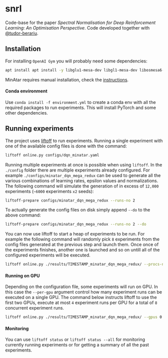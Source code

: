 # snrl

Code-base for the paper _Spectral Normalisation for Deep Reinforcement Learning: An Optimisation Perspective_. Code developed together with [@tudor-berariu](https://github.com/tudor-berariu).

## Installation

For installing `OpenAI Gym` you will probably need some dependencies:

```sh
apt install apt install -y libglu1-mesa-dev libgl1-mesa-dev libosmesa6-dev xvfb ffmpeg curl patchelf libglfw3 libglfw3-dev cmake zlib1g zlib1g-dev swig
```

MinAtar requires manual installation, check the [instructions](https://github.com/kenjyoung/MinAtar#quick-start).

#### Conda environment

Use `conda install -f environment.yml` to create a conda env with all the required packages to run experiments. This will install PyTorch and some other dependencies.

## Running experiments

The project uses [liftoff](https://github.com/tudor-berariu/liftoff) to run experiments. Running a single experiment with one of the available config files is done with the command:

```sh
liftoff online.py configs/dqn_minatar.yaml
```

Running multiple experiments at once is possible when using `liftoff`. In the `./config` folder there are multiple experiments already configured. For example `./configs/minatar_dqn_mega_redux` can be used to generate all the various combinations of learning rates, epsilon values and normalizations. The following command will simulate the generation of in excess of `12,000` experiments (`~6000` experiments `x2` seeds):

```sh
liftoff-prepare configs/minatar_dqn_mega_redux --runs-no 2
```

To actually generate the config files on disk simply append `--do` to the above command:

```sh
liftoff-prepare configs/minatar_dqn_mega_redux --runs-no 2 --do
```

You can now use liftoff to start a heap of experiments to be run. For example the following command will randomly pick `8` experiments from the config files generated at the previous step and launch them. Once once of the experiments finishes, another one is launched and so on untill all of the configured experiments will be executed.

```sh
liftoff online.py ./results/TIMESTAMP_minatar_dqn_mega_redux/ --procs-no 8
```

#### Running on GPU

Depending on the configuration file, some experiments will run on GPU. In this case the `--per-gpu` argument control how many experiment runs can be executed on a single GPU. The command below instructs liftoff to use the first two GPUs, execute at most `4` experiment runs per GPU for a total of `8` concurrent experiment runs.

```sh
liftoff online.py ./results/TIMESTAMP_minatar_dqn_mega_redux/ --gpus 0 1 --per-gpu 4 --procs-no 8
```


#### Monitoring

You can use `liftoff status` or `liftoff status --all` for monitoring currently running experiments or for getting a summary of all the past experiments.